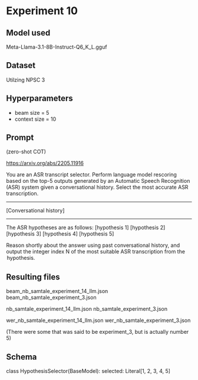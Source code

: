 # Experiment 10

## Model used

Meta-Llama-3.1-8B-Instruct-Q6_K_L.gguf

## Dataset

Utilzing NPSC 3

## Hyperparameters

- beam size = 5
- context size = 10

## Prompt

(zero-shot COT)

https://arxiv.org/abs/2205.11916

You are an ASR transcript selector.
Perform language model rescoring based on the top-5 outputs generated by an Automatic Speech Recognition (ASR) system given a conversational history.
Select the most accurate ASR transcription.

---

[Conversational history]

---

The ASR hypotheses are as follows:
<option1> [hypothesis 1] </option1>
<option2> [hypothesis 2] </option2>
<option3> [hypothesis 3] </option3>
<option4> [hypothesis 4] </option4>
<option5> [hypothesis 5] </option5>

Reason shortly about the answer using past conversational history, and output the integer index N of the most suitable ASR transcription from the <option N> hypothesis.

## Resulting files

beam_nb_samtale_experiment_14_llm.json
beam_nb_samtale_experiment_3.json

nb_samtale_experiment_14_llm.json
nb_samtale_experiment_3.json

wer_nb_samtale_experiment_14_llm.json
wer_nb_samtale_experiment_3.json

(There were some that was said to be experiment_3, but is actually number 5)

## Schema

class HypothesisSelector(BaseModel):
selected: Literal[1, 2, 3, 4, 5]
